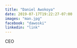 ```yaml
---
title: "Daniel Awokoya"
date: 2019-07-17T19:22:27-07:00
images: "man.jpg"
facebook: "dawoski"
linkedin: "link"
---
```

CEO
